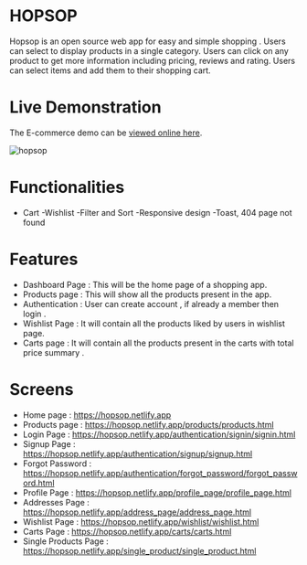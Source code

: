 # HOPSOP 

Hopsop is an open source web app for easy and simple shopping . Users can select to display products in a single category. Users can click on any product to get more information including pricing, reviews and rating. Users can select items and add them to their shopping cart.

# Live Demonstration

The E-commerce demo can be [viewed online here](https://hopsop.netlify.app).

![hopsop](https://user-images.githubusercontent.com/83440686/155136996-a6c495fb-9404-4c24-b696-0a97efd980a7.gif)

# Functionalities 
- Cart
-Wishlist
-Filter and Sort
-Responsive design
-Toast, 404 page not found

# Features
- Dashboard Page : This will be the home page of a shopping app.
- Products page : This will show all the products present in the app.
- Authentication : User can create account , if already a member then login .
- Wishlist Page : It will contain all the products liked by users in wishlist page.
- Carts page : It will contain all the products present in the carts with total price summary .

# Screens 

- Home page : https://hopsop.netlify.app
- Products page : https://hopsop.netlify.app/products/products.html
- Login Page : https://hopsop.netlify.app/authentication/signin/signin.html
- Signup Page : https://hopsop.netlify.app/authentication/signup/signup.html
- Forgot Password : https://hopsop.netlify.app/authentication/forgot_password/forgot_password.html
- Profile Page : https://hopsop.netlify.app/profile_page/profile_page.html
- Addresses Page : https://hopsop.netlify.app/address_page/address_page.html
- Wishlist Page : https://hopsop.netlify.app/wishlist/wishlist.html
- Carts Page : https://hopsop.netlify.app/carts/carts.html
- Single Products Page : https://hopsop.netlify.app/single_product/single_product.html

 

